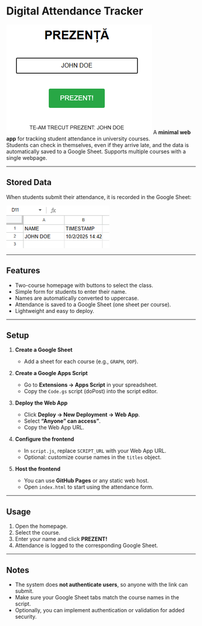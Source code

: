 # Digital Attendance Tracker

![Example Screenshot](example.png)
A **minimal web app** for tracking student attendance in university courses.  
Students can check in themselves, even if they arrive late, and the data is automatically saved to a Google Sheet. Supports multiple courses with a single webpage.

---

## Stored Data

When students submit their attendance, it is recorded in the Google Sheet:

![Stored Data Screenshot](example2.png)

---

## Features

- Two-course homepage with buttons to select the class.  
- Simple form for students to enter their name.  
- Names are automatically converted to uppercase.  
- Attendance is saved to a Google Sheet (one sheet per course).  
- Lightweight and easy to deploy.

---

## Setup

1. **Create a Google Sheet**  
   - Add a sheet for each course (e.g., `GRAPH`, `OOP`).  

2. **Create a Google Apps Script**  
   - Go to **Extensions → Apps Script** in your spreadsheet.  
   - Copy the `Code.gs` script (doPost) into the script editor.  

3. **Deploy the Web App**  
   - Click **Deploy → New Deployment → Web App**.  
   - Select **“Anyone” can access”**.  
   - Copy the Web App URL.

4. **Configure the frontend**  
   - In `script.js`, replace `SCRIPT_URL` with your Web App URL.  
   - Optional: customize course names in the `titles` object.  

5. **Host the frontend**  
   - You can use **GitHub Pages** or any static web host.  
   - Open `index.html` to start using the attendance form.

---

## Usage

1. Open the homepage.  
2. Select the course.  
3. Enter your name and click **PREZENT!**  
4. Attendance is logged to the corresponding Google Sheet.

---

## Notes

- The system does **not authenticate users**, so anyone with the link can submit.  
- Make sure your Google Sheet tabs match the course names in the script.  
- Optionally, you can implement authentication or validation for added security.